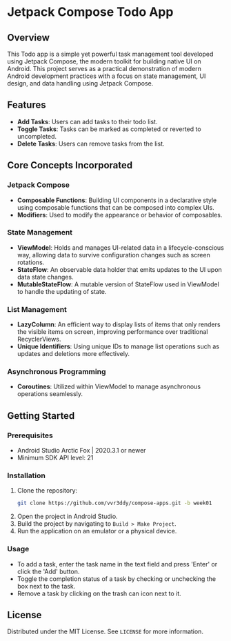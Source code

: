 # Jetpack Compose Todo App

## Overview

This Todo app is a simple yet powerful task management tool developed using Jetpack Compose, the modern toolkit for building native UI on Android. This project serves as a practical demonstration of modern Android development practices with a focus on state management, UI design, and data handling using Jetpack Compose.

## Features

- **Add Tasks**: Users can add tasks to their todo list.
- **Toggle Tasks**: Tasks can be marked as completed or reverted to uncompleted.
- **Delete Tasks**: Users can remove tasks from the list.

## Core Concepts Incorporated

### Jetpack Compose
- **Composable Functions**: Building UI components in a declarative style using composable functions that can be composed into complex UIs.
- **Modifiers**: Used to modify the appearance or behavior of composables.

### State Management
- **ViewModel**: Holds and manages UI-related data in a lifecycle-conscious way, allowing data to survive configuration changes such as screen rotations.
- **StateFlow**: An observable data holder that emits updates to the UI upon data state changes.
- **MutableStateFlow**: A mutable version of StateFlow used in ViewModel to handle the updating of state.

### List Management
- **LazyColumn**: An efficient way to display lists of items that only renders the visible items on screen, improving performance over traditional RecyclerViews.
- **Unique Identifiers**: Using unique IDs to manage list operations such as updates and deletions more effectively.

### Asynchronous Programming
- **Coroutines**: Utilized within ViewModel to manage asynchronous operations seamlessly.

## Getting Started

### Prerequisites
- Android Studio Arctic Fox | 2020.3.1 or newer
- Minimum SDK API level: 21

### Installation
1. Clone the repository:
   ```bash
   git clone https://github.com/vvr3ddy/compose-apps.git -b week01
   ```
2. Open the project in Android Studio.
3. Build the project by navigating to `Build > Make Project`.
4. Run the application on an emulator or a physical device.

### Usage
- To add a task, enter the task name in the text field and press 'Enter' or click the 'Add' button.
- Toggle the completion status of a task by checking or unchecking the box next to the task.
- Remove a task by clicking on the trash can icon next to it.

## License
Distributed under the MIT License. See `LICENSE` for more information.
